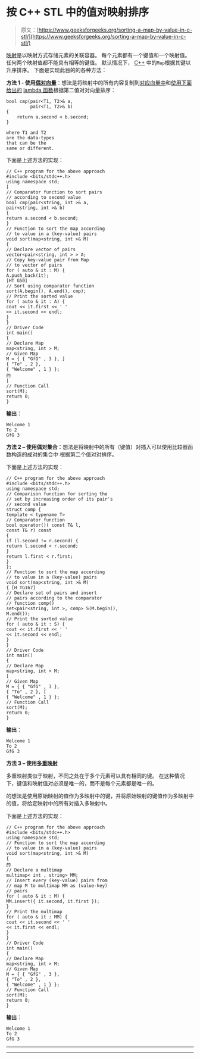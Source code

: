 # 按 C++ STL 中的值对映射排序

> 原文：[https://www.geeksforgeeks.org/sorting-a-map-by-value-in-c-stl/](https://www.geeksforgeeks.org/sorting-a-map-by-value-in-c-stl/)

[映射](https://www.geeksforgeeks.org/map-associative-containers-the-c-standard-template-library-stl/)是以映射方式存储元素的关联容器。 每个元素都有一个键值和一个映射值。 任何两个映射值都不能具有相等的键值。 默认情况下， [C++](http://www.geeksforgeeks.org/c-plus-plus/) 中的`Map`根据其键以升序排序。 下面是实现此目的的各种方法：

**方法 1 - 使用[偶对向量](http://www.geeksforgeeks.org/vector-in-cpp-stl/)**：想法是将映射中的所有内容复制到[对应向量中](https://www.geeksforgeeks.org/pair-in-cpp-stl/)和[使用下面给出的](https://www.geeksforgeeks.org/sorting-vector-of-pairs-in-c-set-1-sort-by-first-and-second/) [lambda 函数](https://www.geeksforgeeks.org/lambda-expression-in-c/)根据第二值对对向量排序：

```
bool cmp(pair<T1, T2>& a,
         pair<T1, T2>& b)
{
    return a.second < b.second;
}

where T1 and T2
are the data-types 
that can be the 
same or different.

```

下面是上述方法的实现：

```
// C++ program for the above approach
#include <bits/stdc++.h>
using namespace std;
[
// Comparator function to sort pairs
// according to second value
bool cmp(pair<string, int >& a,
pair<string, int >& b)
{
return a.second < b.second;
}
// Function to sort the map according
// to value in a (key-value) pairs
void sort(map<string, int >& M)
{
// Declare vector of pairs
vector<pair<string, int > > A;
// Copy key-value pair from Map
// to vector of pairs
for ( auto & it : M) {
A.push_back(it);
[HT G50]
// Sort using comparator function
sort(A.begin(), A.end(), cmp);
// Print the sorted value
for ( auto & it : A) {
cout << it.first << ' '
<< it.second << endl;
}
}
// Driver Code
int main()
{
// Declare Map
map<string, int > M;
// Given Map
M = { { "GfG" , 3 }, ]
{ "To" , 2 },
{ "Welcome" , 1 } };
的
[
// Function Call
sort(M);
return 0;
}
```

**输出**：

```
Welcome 1
To 2
GfG 3

```

**方法 2 – 使用偶对集合**：想法是将映射中的所有（键值）对插入可以使用比较器函数构造的成对的集合中 根据第二个值对对排序。

下面是上述方法的实现：

```
// C++ program for the above approach
#include <bits/stdc++.h>
using namespace std;
// Comparison function for sorting the
// set by increasing order of its pair's
// second value
struct comp {
template < typename T>
// Comparator function
bool operator()( const T& l,
const T& r) const
{
if (l.second != r.second) {
return l.second < r.second;
}
return l.first < r.first;
}
};
// Function to sort the map according
// to value in a (key-value) pairs
void sort(map<string, int >& M)
{ [H TG167]
// Declare set of pairs and insert
// pairs according to the comparator
// function comp()
set<pair<string, int >, comp> S(M.begin(),
M.end());
// Print the sorted value
for ( auto & it : S) {
cout << it.first << ' '
<< it.second << endl;
}
}
// Driver Code
int main()
{
// Declare Map
map<string, int > M;
[
// Given Map
M = { { "GfG" , 3 },
{ "To" , 2 }, [
{ "Welcome" , 1 } };
// Function Call
sort(M);
return 0;
}
```

**输出**：

```
Welcome 1
To 2
GfG 3

```

**方法 3 – 使用[多重映射](https://www.geeksforgeeks.org/multimap-associative-containers-the-c-standard-template-library-stl/)**

多重映射类似于映射，不同之处在于多个元素可以具有相同的键。 在这种情况下，键值和映射值对必须是唯一的，而不是每个元素都是唯一的。

的想法是使用原始映射的值作为多映射中的键，并将原始映射的键值作为多映射中的值，将给定映射中的所有对插入多映射中。

下面是上述方法的实现：

```
// C++ program for the above approach
#include <bits/stdc++.h>
using namespace std;
// Function to sort the map according
// to value in a (key-value) pairs
void sort(map<string, int >& M)
{
的
// Declare a multimap
multimap< int , string> MM;
// Insert every (key-value) pairs from
// map M to multimap MM as (value-key)
// pairs
for ( auto & it : M) {
MM.insert({ it.second, it.first });
}
// Print the multimap
for ( auto & it : MM) {
cout << it.second << ' '
<< it.first << endl;
}
}
// Driver Code
int main()
{
// Declare Map
map<string, int > M;
// Given Map
M = { { "GfG" , 3 },
{ "To" , 2 },
{ "Welcome" , 1 } };
// Function Call
sort(M);
return 0;
}
```

**输出**：

```
Welcome 1
To 2
GfG 3

```



* * *

* * *



